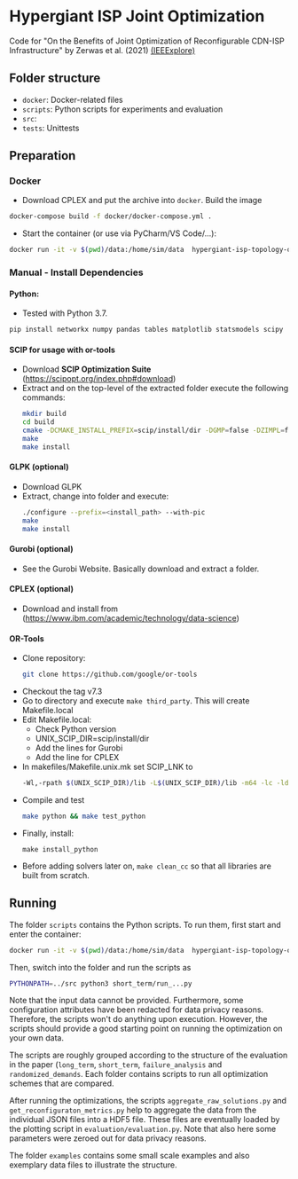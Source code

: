 # Hypergiant ISP Joint Optimization
Code for "On the Benefits of Joint Optimization of Reconfigurable CDN-ISP Infrastructure" by Zerwas et al. (2021)
[(IEEExplore)](https://ieeexplore.ieee.org/abstract/document/9566292)

## Folder structure

- `docker`: Docker-related files 
- `scripts`: Python scripts for experiments and evaluation
- `src`: 
- `tests`: Unittests 



## Preparation

### Docker
- Download CPLEX and put the archive into ```docker```. Build the image
```bash
docker-compose build -f docker/docker-compose.yml .
```
- Start the container (or use via PyCharm/VS Code/...):
```bash
docker run -it -v $(pwd)/data:/home/sim/data  hypergiant-isp-topology-optimization bash
```

### Manual - Install Dependencies

#### Python:
- Tested with Python 3.7.
```bash
pip install networkx numpy pandas tables matplotlib statsmodels scipy
```

#### SCIP for usage with or-tools
- Download **SCIP Optimization Suite** (https://scipopt.org/index.php#download) 
- Extract and on the top-level of the extracted folder execute the following commands:
    ```bash
    mkdir build
    cd build
    cmake -DCMAKE_INSTALL_PREFIX=scip/install/dir -DGMP=false -DZIMPL=false -DTPI=tny -DPARASCIP=true ..
    make
    make install
    ```

#### GLPK (optional)
- Download GLPK
- Extract, change into folder and execute:
    ```bash
    ./configure --prefix=<install_path> --with-pic
    make
    make install
    ```

#### Gurobi (optional)
- See the Gurobi Website. Basically download and extract a folder.

#### CPLEX (optional)
- Download and install from (https://www.ibm.com/academic/technology/data-science)

#### OR-Tools
- Clone repository: 
    ```bash
    git clone https://github.com/google/or-tools
    ```
- Checkout the tag v7.3
- Go to directory and execute `make third_party`. This will create Makefile.local
- Edit Makefile.local:
  - Check Python version
  - UNIX_SCIP_DIR=scip/install/dir
  - Add the lines for Gurobi 
  - Add the line for CPLEX
- In makefiles/Makefile.unix.mk set SCIP_LNK to
    ```bash
    -Wl,-rpath $(UNIX_SCIP_DIR)/lib -L$(UNIX_SCIP_DIR)/lib -m64 -lc -ldl -lm -lpthread -lscip
    ```
- Compile and test
    ```bash
    make python && make test_python
    ```
- Finally, install:
    ```
    make install_python
    ```
- Before adding solvers later on, `make clean_cc` so that all libraries are built from scratch.

## Running

The folder `scripts` contains the Python scripts. To run them, first start and enter the container:
```bash
docker run -it -v $(pwd)/data:/home/sim/data  hypergiant-isp-topology-optimization bash
```
Then, switch into the folder and run the scripts as
```bash
PYTHONPATH=../src python3 short_term/run_...py
```
Note that the input data cannot be provided. Furthermore, some configuration attributes have been redacted for data
privacy reasons. Therefore, the scripts won't do anything upon execution.
However, the scripts should provide a good starting point on running the optimization on your own data.

The scripts are roughly grouped according to the structure of the evaluation in the paper (`long_term`, `short_term`,
`failure_analysis` and `randomized_demands`. Each folder contains scripts to run all optimization schemes that are 
compared.

After running the optimizations, the scripts `aggregate_raw_solutions.py` and `get_reconfiguraton_metrics.py` help to 
aggregate the data from the individual JSON files into a HDF5 file. These files are eventually loaded by the 
plotting script in `evaluation/evaluation.py`.
Note that also here some parameters were zeroed out for data privacy reasons.

The folder `examples` contains some small scale examples and also exemplary data files to illustrate the structure.
